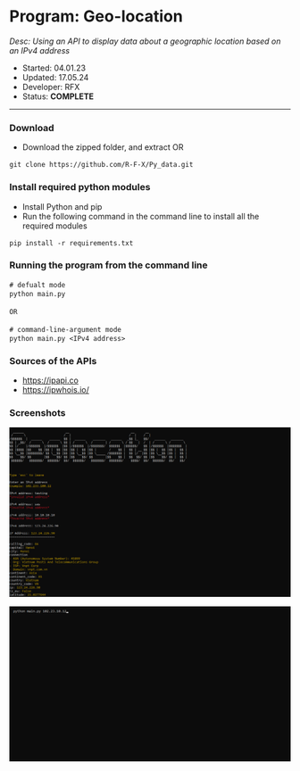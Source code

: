 # Program:    Geo-location
_Desc:       Using an API to display data about a geographic location based on an IPv4 address_
- Started:    04.01.23
- Updated:    17.05.24
- Developer:  RFX
- Status:     **COMPLETE**
---

### Download
- Download the zipped folder, and extract OR
```
git clone https://github.com/R-F-X/Py_data.git
```

### Install required python modules
- Install Python and pip
- Run the following command in the command line to install all the required modules
```
pip install -r requirements.txt 
```

### Running the program from the command line
```
# defualt mode
python main.py

OR 

# command-line-argument mode
python main.py <IPv4 address>
```


### Sources of the APIs 
- https://ipapi.co
- https://ipwhois.io/


### Screenshots
![default mode](./$screenshots/sshot1.png)

!["command-line-arg mode"](./$screenshots/sshot2.png)
